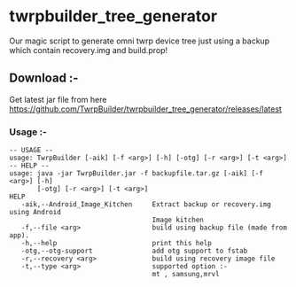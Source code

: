 # twrpbuilder_tree_generator

Our magic script to generate omni twrp device tree just using a backup which contain recovery.img and build.prop!

## Download :-
Get latest jar file from here https://github.com/TwrpBuilder/twrpbuilder_tree_generator/releases/latest
### Usage :-

```
-- USAGE --
usage: TwrpBuilder [-aik] [-f <arg>] [-h] [-otg] [-r <arg>] [-t <arg>]
-- HELP --
usage: java -jar TwrpBuilder.jar -f backupfile.tar.gz [-aik] [-f <arg>] [-h]
       [-otg] [-r <arg>] [-t <arg>]
HELP
   -aik,--Android_Image_Kitchen     Extract backup or recovery.img using Android
                                    Image kitchen
   -f,--file <arg>                  build using backup file (made from app).
   -h,--help                        print this help
   -otg,--otg-support               add otg support to fstab
   -r,--recovery <arg>              build using recovery image file
   -t,--type <arg>                  supported option :-
                                    mt , samsung,mrvl
```

